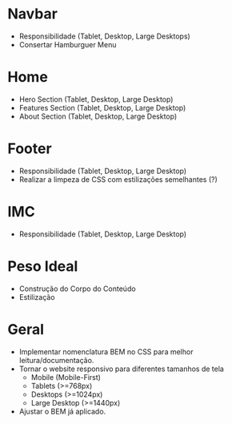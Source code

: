 # Navbar
- Responsibilidade (Tablet, Desktop, Large Desktops)
- Consertar Hamburguer Menu

# Home
- Hero Section (Tablet, Desktop, Large Desktop)
- Features Section (Tablet, Desktop, Large Desktop)
- About Section (Tablet, Desktop, Large Desktop)

# Footer
- Responsibilidade (Tablet, Desktop, Large Desktop)
- Realizar a limpeza de CSS com estilizações semelhantes (?)

# IMC
- Responsibilidade (Tablet, Desktop, Large Desktop)

# Peso Ideal
- Construção do Corpo do Conteúdo
- Estilização

# Geral
- Implementar nomenclatura BEM no CSS para melhor leitura/documentação.
- Tornar o website responsivo para diferentes tamanhos de tela
    - Mobile (Mobile-First)
    - Tablets (>=768px)
    - Desktops (>=1024px)
    - Large Desktop (>=1440px)
- Ajustar o BEM já aplicado.
